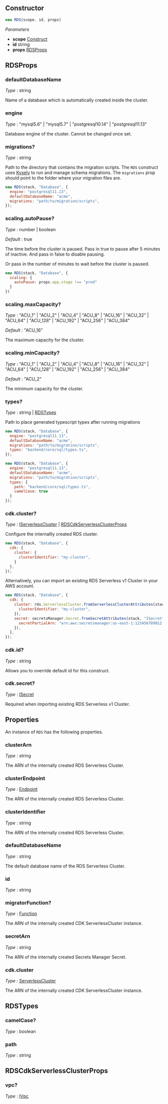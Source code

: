 <!--
!!!!!!!!!!!!!!!!!!!!!!!!!!!!!!!!!!!!!!!!!!!!!!!!!!!!!!!!!!!!!!!
!!                                                           !!
!!  This file has been automatically generated, do not edit  !!
!!                                                           !!
!!!!!!!!!!!!!!!!!!!!!!!!!!!!!!!!!!!!!!!!!!!!!!!!!!!!!!!!!!!!!!!
-->

## Constructor
```ts
new RDS(scope, id, props)
```
_Parameters_
- __scope__ <span class="mono">[Construct](https://docs.aws.amazon.com/cdk/api/v2/docs/constructs.Construct.html)</span>
- __id__ <span class="mono">string</span>
- __props__ <span class="mono">[RDSProps](#rdsprops)</span>
## RDSProps


### defaultDatabaseName

_Type_ : <span class="mono">string</span>

Name of a database which is automatically created inside the cluster.

### engine

_Type_ : <span class='mono'><span class="mono">"mysql5.6"</span> | <span class="mono">"mysql5.7"</span> | <span class="mono">"postgresql10.14"</span> | <span class="mono">"postgresql11.13"</span></span>

Database engine of the cluster. Cannot be changed once set.

### migrations?

_Type_ : <span class="mono">string</span>

Path to the directory that contains the migration scripts. The `RDS` construct uses [Kysely](https://kysely-org.github.io/kysely/) to run and manage schema migrations. The `migrations` prop should point to the folder where your migration files are.



```js
new RDS(stack, "Database", {
  engine: "postgresql11.13",
  defaultDatabaseName: "acme",
  migrations: "path/to/migration/scripts",
});
```


### scaling.autoPause?

_Type_ : <span class='mono'><span class="mono">number</span> | <span class="mono">boolean</span></span>

_Default_ : <span class="mono">true</span>

The time before the cluster is paused.
Pass in true to pause after 5 minutes of inactive. And pass in false to
disable pausing.

Or pass in the number of minutes to wait before the cluster is paused.


```js
new RDS(stack, "Database", {
  scaling: {
    autoPause: props.app.stage !== "prod"
  }
})
```

### scaling.maxCapacity?

_Type_ : <span class='mono'><span class="mono">"ACU_1"</span> | <span class="mono">"ACU_2"</span> | <span class="mono">"ACU_4"</span> | <span class="mono">"ACU_8"</span> | <span class="mono">"ACU_16"</span> | <span class="mono">"ACU_32"</span> | <span class="mono">"ACU_64"</span> | <span class="mono">"ACU_128"</span> | <span class="mono">"ACU_192"</span> | <span class="mono">"ACU_256"</span> | <span class="mono">"ACU_384"</span></span>

_Default_ : <span class="mono">"ACU_16"</span>

The maximum capacity for the cluster.

### scaling.minCapacity?

_Type_ : <span class='mono'><span class="mono">"ACU_1"</span> | <span class="mono">"ACU_2"</span> | <span class="mono">"ACU_4"</span> | <span class="mono">"ACU_8"</span> | <span class="mono">"ACU_16"</span> | <span class="mono">"ACU_32"</span> | <span class="mono">"ACU_64"</span> | <span class="mono">"ACU_128"</span> | <span class="mono">"ACU_192"</span> | <span class="mono">"ACU_256"</span> | <span class="mono">"ACU_384"</span></span>

_Default_ : <span class="mono">"ACU_2"</span>

The minimum capacity for the cluster.


### types?

_Type_ : <span class='mono'><span class="mono">string</span> | <span class="mono">[RDSTypes](#rdstypes)</span></span>

Path to place generated typescript types after running migrations



```js
new RDS(stack, "Database", {
  engine: "postgresql11.13",
  defaultDatabaseName: "acme",
  migrations: "path/to/migration/scripts",
  types: "backend/core/sql/types.ts",
});
```

```js
new RDS(stack, "Database", {
  engine: "postgresql11.13",
  defaultDatabaseName: "acme",
  migrations: "path/to/migration/scripts",
  types: {
    path: "backend/core/sql/types.ts",
    camelCase: true
  }
});
```


### cdk.cluster?

_Type_ : <span class='mono'><span class="mono">[IServerlessCluster](https://docs.aws.amazon.com/cdk/api/v2/docs/aws-cdk-lib.aws_rds.IServerlessCluster.html)</span> | <span class="mono">[RDSCdkServerlessClusterProps](#rdscdkserverlessclusterprops)</span></span>

Configure the internallly created RDS cluster.


```js
new RDS(stack, "Database", {
  cdk: {
    cluster: {
      clusterIdentifier: "my-cluster",
    }
  },
});
```

Alternatively, you can import an existing RDS Serverless v1 Cluster in your AWS account.


```js
new RDS(stack, "Database", {
  cdk: {
    cluster: rds.ServerlessCluster.fromServerlessClusterAttributes(stack, "ICluster", {
      clusterIdentifier: "my-cluster",
    }),
    secret: secretsManager.Secret.fromSecretAttributes(stack, "ISecret", {
      secretPartialArn: "arn:aws:secretsmanager:us-east-1:123456789012:secret:my-secret",
    }),
  },
});
```

### cdk.id?

_Type_ : <span class="mono">string</span>

Allows you to override default id for this construct.

### cdk.secret?

_Type_ : <span class="mono">[ISecret](https://docs.aws.amazon.com/cdk/api/v2/docs/aws-cdk-lib.aws_secretsmanager.ISecret.html)</span>

Required when importing existing RDS Serverless v1 Cluster.


## Properties
An instance of `RDS` has the following properties.
### clusterArn

_Type_ : <span class="mono">string</span>

The ARN of the internally created RDS Serverless Cluster.

### clusterEndpoint

_Type_ : <span class="mono">[Endpoint](https://docs.aws.amazon.com/cdk/api/v2/docs/aws-cdk-lib.aws_apigateway.Endpoint.html)</span>

The ARN of the internally created RDS Serverless Cluster.

### clusterIdentifier

_Type_ : <span class="mono">string</span>

The ARN of the internally created RDS Serverless Cluster.

### defaultDatabaseName

_Type_ : <span class="mono">string</span>

The default database name of the RDS Serverless Cluster.

### id

_Type_ : <span class="mono">string</span>

### migratorFunction?

_Type_ : <span class="mono">[Function](Function#function)</span>

The ARN of the internally created CDK ServerlessCluster instance.

### secretArn

_Type_ : <span class="mono">string</span>

The ARN of the internally created Secrets Manager Secret.


### cdk.cluster

_Type_ : <span class="mono">[ServerlessCluster](https://docs.aws.amazon.com/cdk/api/v2/docs/aws-cdk-lib.aws_rds.ServerlessCluster.html)</span>

The ARN of the internally created CDK ServerlessCluster instance.


## RDSTypes


### camelCase?

_Type_ : <span class="mono">boolean</span>

### path

_Type_ : <span class="mono">string</span>

## RDSCdkServerlessClusterProps


### vpc?

_Type_ : <span class="mono">[IVpc](https://docs.aws.amazon.com/cdk/api/v2/docs/aws-cdk-lib.aws_ec2.IVpc.html)</span>
